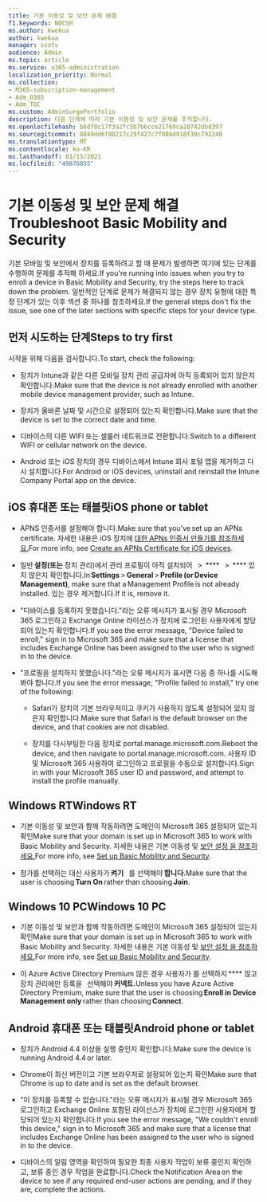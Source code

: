 ```yaml
---
title: 기본 이동성 및 보안 문제 해결
f1.keywords: NOCSH
ms.author: kwekua
author: kwekua
manager: scotv
audience: Admin
ms.topic: article
ms.service: o365-administration
localization_priority: Normal
ms.collection:
- M365-subscription-management
- Adm_O365
- Adm_TOC
ms.custom: AdminSurgePortfolio
description: 다음 단계에 따라 기본 이동성 및 보안 문제를 추적합니다.
ms.openlocfilehash: b8df8c17f3a2fc5b7b6cce21769ca20742dbd397
ms.sourcegitcommit: 8849dd6f80217c29f427c7f008d918f30c792240
ms.translationtype: MT
ms.contentlocale: ko-KR
ms.lasthandoff: 01/15/2021
ms.locfileid: "49876855"
---
```

# <a name="troubleshoot-basic-mobility-and-security"></a><span data-ttu-id="fbd5c-103">기본 이동성 및 보안 문제 해결</span><span class="sxs-lookup"><span data-stu-id="fbd5c-103">Troubleshoot Basic Mobility and Security</span></span>

<span data-ttu-id="fbd5c-104">기본 모바일 및 보안에서 장치를 등록하려고 할 때 문제가 발생하면 여기에 있는 단계를 수행하여 문제를 추적해 하세요.</span><span class="sxs-lookup"><span data-stu-id="fbd5c-104">If you're running into issues when you try to enroll a device in Basic Mobility and Security, try the steps here to track down the problem.</span></span> <span data-ttu-id="fbd5c-105">일반적인 단계로 문제가 해결되지 않는 경우 장치 유형에 대한 특정 단계가 있는 이후 섹션 중 하나를 참조하세요.</span><span class="sxs-lookup"><span data-stu-id="fbd5c-105">If the general steps don't fix the issue, see one of the later sections with specific steps for your device type.</span></span>

## <a name="steps-to-try-first"></a><span data-ttu-id="fbd5c-106">먼저 시도하는 단계</span><span class="sxs-lookup"><span data-stu-id="fbd5c-106">Steps to try first</span></span>

<span data-ttu-id="fbd5c-107">시작을 위해 다음을 검사합니다.</span><span class="sxs-lookup"><span data-stu-id="fbd5c-107">To start, check the following:</span></span>

- <span data-ttu-id="fbd5c-108">장치가 Intune과 같은 다른 모바일 장치 관리 공급자에 아직 등록되어 있지 않은지 확인합니다.</span><span class="sxs-lookup"><span data-stu-id="fbd5c-108">Make sure that the device is not already enrolled with another mobile device management provider, such as Intune.</span></span>

- <span data-ttu-id="fbd5c-109">장치가 올바른 날짜 및 시간으로 설정되어 있는지 확인합니다.</span><span class="sxs-lookup"><span data-stu-id="fbd5c-109">Make sure that the device is set to the correct date and time.</span></span>

- <span data-ttu-id="fbd5c-110">디바이스의 다른 WIFI 또는 셀룰러 네트워크로 전환합니다.</span><span class="sxs-lookup"><span data-stu-id="fbd5c-110">Switch to a different WIFI or cellular network on the device.</span></span>

- <span data-ttu-id="fbd5c-111">Android 또는 iOS 장치의 경우 디바이스에서 Intune 회사 포털 앱을 제거하고 다시 설치합니다.</span><span class="sxs-lookup"><span data-stu-id="fbd5c-111">For Android or iOS devices, uninstall and reinstall the Intune Company Portal app on the device.</span></span> 

## <a name="ios-phone-or-tablet"></a><span data-ttu-id="fbd5c-112">iOS 휴대폰 또는 태블릿</span><span class="sxs-lookup"><span data-stu-id="fbd5c-112">iOS phone or tablet</span></span>

- <span data-ttu-id="fbd5c-113">APNS 인증서를 설정해야 합니다.</span><span class="sxs-lookup"><span data-stu-id="fbd5c-113">Make sure that you've set up an APNs certificate.</span></span> <span data-ttu-id="fbd5c-114">자세한 내용은 iOS 장치에 [대한 APNs 인증서 만들기를 참조하세요.](create-an-apns-certificate-for-ios-devices.md)</span><span class="sxs-lookup"><span data-stu-id="fbd5c-114">For more info, see [Create an APNs Certificate for iOS devices](create-an-apns-certificate-for-ios-devices.md).</span></span>

- <span data-ttu-id="fbd5c-115">일반 **설정(또는** 장치 관리)에서 관리 프로필이 아직 설치되어   >  \*\*\*\*   >  \*\*\*\* 있지 않은지 확인합니다.</span><span class="sxs-lookup"><span data-stu-id="fbd5c-115">In **Settings** > **General** > **Profile (or Device Management)**, make sure that a Management Profile is not already installed.</span></span> <span data-ttu-id="fbd5c-116">있는 경우 제거합니다.</span><span class="sxs-lookup"><span data-stu-id="fbd5c-116">If it is, remove it.</span></span>

- <span data-ttu-id="fbd5c-117">"디바이스를 등록하지 못했습니다."라는 오류 메시지가 표시될 경우 Microsoft 365 로그인하고 Exchange Online 라이선스가 장치에 로그인된 사용자에게 할당되어 있는지 확인합니다.</span><span class="sxs-lookup"><span data-stu-id="fbd5c-117">If you see the error message, "Device failed to enroll," sign in to Microsoft 365 and make sure that a license that includes Exchange Online has been assigned to the user who is signed in to the device.</span></span>

- <span data-ttu-id="fbd5c-118">"프로필을 설치하지 못했습니다."라는 오류 메시지가 표시면 다음 중 하나를 시도해 봐야 합니다.</span><span class="sxs-lookup"><span data-stu-id="fbd5c-118">If you see the error message, "Profile failed to install," try one of the following:</span></span>

    - <span data-ttu-id="fbd5c-119">Safari가 장치의 기본 브라우저이고 쿠키가 사용하지 않도록 설정되어 있지 않은지 확인합니다.</span><span class="sxs-lookup"><span data-stu-id="fbd5c-119">Make sure that Safari is the default browser on the device, and that cookies are not disabled.</span></span>

    - <span data-ttu-id="fbd5c-120">장치를 다시부팅한 다음 장치로 portal.manage.microsoft.com.</span><span class="sxs-lookup"><span data-stu-id="fbd5c-120">Reboot the device, and then navigate to portal.manage.microsoft.com.</span></span> <span data-ttu-id="fbd5c-121">사용자 ID 및 Microsoft 365 사용하여 로그인하고 프로필을 수동으로 설치합니다.</span><span class="sxs-lookup"><span data-stu-id="fbd5c-121">Sign in with your Microsoft 365 user ID and password, and attempt to install the profile manually.</span></span>

## <a name="windows-rt"></a><span data-ttu-id="fbd5c-122">Windows RT</span><span class="sxs-lookup"><span data-stu-id="fbd5c-122">Windows RT</span></span>

- <span data-ttu-id="fbd5c-123">기본 이동성 및 보안과 함께 작동하려면 도메인이 Microsoft 365 설정되어 있는지 확인</span><span class="sxs-lookup"><span data-stu-id="fbd5c-123">Make sure that your domain is set up in Microsoft 365 to work with Basic Mobility and Security.</span></span> <span data-ttu-id="fbd5c-124">자세한 내용은 기본 이동성 및 [보안 설정 을 참조하세요.](set-up.md)</span><span class="sxs-lookup"><span data-stu-id="fbd5c-124">For more info, see [Set up Basic Mobility and Security](set-up.md).</span></span>
    
- <span data-ttu-id="fbd5c-125">참가를 선택하는 대신 사용자가 **켜기**   를 선택해야 **합니다.**</span><span class="sxs-lookup"><span data-stu-id="fbd5c-125">Make sure that the user is choosing **Turn On** rather than choosing **Join**.</span></span>

## <a name="windows-10-pc"></a><span data-ttu-id="fbd5c-126">Windows 10 PC</span><span class="sxs-lookup"><span data-stu-id="fbd5c-126">Windows 10 PC</span></span>

- <span data-ttu-id="fbd5c-127">기본 이동성 및 보안과 함께 작동하려면 도메인이 Microsoft 365 설정되어 있는지 확인</span><span class="sxs-lookup"><span data-stu-id="fbd5c-127">Make sure that your domain is set up in Microsoft 365 to work with Basic Mobility and Security.</span></span> <span data-ttu-id="fbd5c-128">자세한 내용은 기본 이동성 및 [보안 설정 을 참조하세요.](set-up.md)</span><span class="sxs-lookup"><span data-stu-id="fbd5c-128">For more info, see [Set up Basic Mobility and Security](set-up.md).</span></span>
    
- <span data-ttu-id="fbd5c-129">이 Azure Active Directory Premium 않은 경우 사용자가 를 선택하지 \*\*\*\* 않고 장치 관리에만 등록을   선택해야 **커넥트.**</span><span class="sxs-lookup"><span data-stu-id="fbd5c-129">Unless you have Azure Active Directory Premium, make sure that the user is choosing **Enroll in Device Management only** rather than choosing **Connect**.</span></span>

## <a name="android-phone-or-tablet"></a><span data-ttu-id="fbd5c-130">Android 휴대폰 또는 태블릿</span><span class="sxs-lookup"><span data-stu-id="fbd5c-130">Android phone or tablet</span></span>

- <span data-ttu-id="fbd5c-131">장치가 Android 4.4 이상을 실행 중인지 확인합니다.</span><span class="sxs-lookup"><span data-stu-id="fbd5c-131">Make sure the device is running Android 4.4 or later.</span></span>

- <span data-ttu-id="fbd5c-132">Chrome이 최신 버전이고 기본 브라우저로 설정되어 있는지 확인</span><span class="sxs-lookup"><span data-stu-id="fbd5c-132">Make sure that Chrome is up to date and is set as the default browser.</span></span>

- <span data-ttu-id="fbd5c-133">"이 장치를 등록할 수 없습니다."라는 오류 메시지가 표시될 경우 Microsoft 365 로그인하고 Exchange Online 포함된 라이선스가 장치에 로그인한 사용자에게 할당되어 있는지 확인합니다.</span><span class="sxs-lookup"><span data-stu-id="fbd5c-133">If you see the error message, "We couldn't enroll this device," sign in to Microsoft 365 and make sure that a license that includes Exchange Online has been assigned to the user who is signed in to the device.</span></span>

- <span data-ttu-id="fbd5c-134">디바이스의 알림 영역을 확인하여 필요한 최종 사용자 작업이 보류 중인지 확인하고, 보류 중인 경우 작업을 완료합니다.</span><span class="sxs-lookup"><span data-stu-id="fbd5c-134">Check the Notification Area on the device to see if any required end-user actions are pending, and if they are, complete the actions.</span></span>